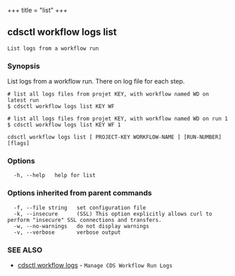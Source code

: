 +++
title = "list"
+++
## cdsctl workflow logs list

`List logs from a workflow run`

### Synopsis

List logs from a workflow run. There on log file for each step.

	# list all logs files from projet KEY, with workflow named WD on latest run
	$ cdsctl workflow logs list KEY WF

	# list all logs files from projet KEY, with workflow named WD on run 1
	$ cdsctl workflow logs list KEY WF 1



```
cdsctl workflow logs list [ PROJECT-KEY WORKFLOW-NAME ] [RUN-NUMBER] [flags]
```

### Options

```
  -h, --help   help for list
```

### Options inherited from parent commands

```
  -f, --file string   set configuration file
  -k, --insecure      (SSL) This option explicitly allows curl to perform "insecure" SSL connections and transfers.
  -w, --no-warnings   do not display warnings
  -v, --verbose       verbose output
```

### SEE ALSO

* [cdsctl workflow logs](/manual/components/cdsctl/workflow/logs/)	 - `Manage CDS Workflow Run Logs`

